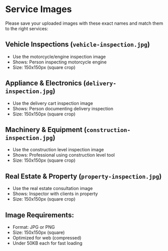 # Service Images

Please save your uploaded images with these exact names and match them to the right services:

## Vehicle Inspections (`vehicle-inspection.jpg`)
- Use the motorcycle/engine inspection image
- Shows: Person inspecting motorcycle engine
- Size: 150x150px (square crop)

## Appliance & Electronics (`delivery-inspection.jpg`) 
- Use the delivery cart inspection image
- Shows: Person documenting delivery inspection
- Size: 150x150px (square crop)

## Machinery & Equipment (`construction-inspection.jpg`)
- Use the construction level inspection image  
- Shows: Professional using construction level tool
- Size: 150x150px (square crop)

## Real Estate & Property (`property-inspection.jpg`)
- Use the real estate consultation image
- Shows: Inspector with clients in property
- Size: 150x150px (square crop)

## Image Requirements:
- Format: JPG or PNG
- Size: 150x150px (square)
- Optimized for web (compressed)
- Under 50KB each for fast loading
